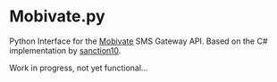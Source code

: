 Mobivate.py
========

Python Interface for the [Mobivate](http://www.mobivate.com/) SMS Gateway API. Based on the C# implementation by [sanction10](https://github.com/sanction10/Mobivate).


Work in progress, not yet functional...